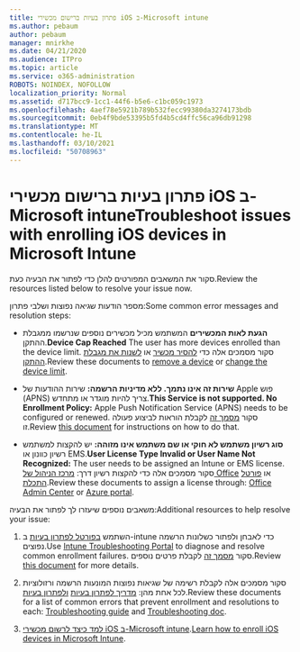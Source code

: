 ```yaml
---
title: פתרון בעיות ברישום מכשירי iOS ב-Microsoft intune
ms.author: pebaum
author: pebaum
manager: mnirkhe
ms.date: 04/21/2020
ms.audience: ITPro
ms.topic: article
ms.service: o365-administration
ROBOTS: NOINDEX, NOFOLLOW
localization_priority: Normal
ms.assetid: d717bcc9-1cc1-44f6-b5e6-c1bc059c1973
ms.openlocfilehash: 4aef78e5921b789b532fecc99380da3274173bdb
ms.sourcegitcommit: 0eb4f9bde53395b5fd4b5cd4ffc56ca96db91298
ms.translationtype: MT
ms.contentlocale: he-IL
ms.lasthandoff: 03/10/2021
ms.locfileid: "50708963"
---
```

# <a name="troubleshoot-issues-with-enrolling-ios-devices-in-microsoft-intune"></a><span data-ttu-id="ad263-102">פתרון בעיות ברישום מכשירי iOS ב-Microsoft intune</span><span class="sxs-lookup"><span data-stu-id="ad263-102">Troubleshoot issues with enrolling iOS devices in Microsoft Intune</span></span>

<span data-ttu-id="ad263-103">סקור את המשאבים המפורטים להלן כדי לפתור את הבעיה כעת.</span><span class="sxs-lookup"><span data-stu-id="ad263-103">Review the resources listed below to resolve your issue now.</span></span> 
  
<span data-ttu-id="ad263-104">מספר הודעות שגיאה נפוצות ושלבי פתרון:</span><span class="sxs-lookup"><span data-stu-id="ad263-104">Some common error messages and resolution steps:</span></span>
  
- <span data-ttu-id="ad263-105">**הגעת לאות המכשירים** המשתמש מכיל מכשירים נוספים שנרשמו ממגבלת ההתקן.</span><span class="sxs-lookup"><span data-stu-id="ad263-105">**Device Cap Reached** The user has more devices enrolled than the device limit.</span></span> <span data-ttu-id="ad263-106">סקור מסמכים אלה כדי [להסיר מכשיר](https://docs.microsoft.com/intune/devices-wipe) או [לשנות את מגבלת ההתקן](https://docs.microsoft.com/intune/enrollment-restrictions-set#set-device-limit-restrictions).</span><span class="sxs-lookup"><span data-stu-id="ad263-106">Review these documents to [remove a device](https://docs.microsoft.com/intune/devices-wipe) or [change the device limit](https://docs.microsoft.com/intune/enrollment-restrictions-set#set-device-limit-restrictions).</span></span>
    
- <span data-ttu-id="ad263-107">**שירות זה אינו נתמך. ללא מדיניות הרשמה:** שירות ההודעות של Apple פוש (APNS) צריך להיות מוגדר או מתחדש.</span><span class="sxs-lookup"><span data-stu-id="ad263-107">**This Service is not supported. No Enrollment Policy:** Apple Push Notification Service (APNS) needs to be configured or renewed.</span></span> <span data-ttu-id="ad263-108">סקור [מסמך זה](https://docs.microsoft.com/intune/apple-mdm-push-certificate-get) לקבלת הוראות לביצוע פעולה זו.</span><span class="sxs-lookup"><span data-stu-id="ad263-108">Review [this document](https://docs.microsoft.com/intune/apple-mdm-push-certificate-get) for instructions on how to do that.</span></span> 
    
- <span data-ttu-id="ad263-109">**סוג רשיון משתמש לא חוקי או שם משתמש אינו מזוהה:** יש להקצות למשתמש רשיון כוונון או EMS.</span><span class="sxs-lookup"><span data-stu-id="ad263-109">**User License Type Invalid or User Name Not Recognized:** The user needs to be assigned an Intune or EMS license.</span></span> <span data-ttu-id="ad263-110">סקור מסמכים אלה כדי להקצות רשיון דרך: [מרכז הניהול של Office](https://docs.microsoft.com/intune/licenses-assign) או [פורטל התכלת](https://docs.microsoft.com/azure/active-directory/license-users-groups).</span><span class="sxs-lookup"><span data-stu-id="ad263-110">Review these documents to assign a license through: [Office Admin Center](https://docs.microsoft.com/intune/licenses-assign) or [Azure portal](https://docs.microsoft.com/azure/active-directory/license-users-groups).</span></span>
    
<span data-ttu-id="ad263-111">משאבים נוספים שיעזרו לך לפתור את הבעיה:</span><span class="sxs-lookup"><span data-stu-id="ad263-111">Additional resources to help resolve your issue:</span></span>
  
1. <span data-ttu-id="ad263-112">השתמש [בפורטל לפתרון בעיות](https://devicemanagement.microsoft.com/#blade/Microsoft_Intune_DeviceSettings/TroubleshootBlade) ב-intune כדי לאבחן ולפתור כשלונות הרשמה נפוצים.</span><span class="sxs-lookup"><span data-stu-id="ad263-112">Use [Intune Troubleshooting Portal](https://devicemanagement.microsoft.com/#blade/Microsoft_Intune_DeviceSettings/TroubleshootBlade) to diagnose and resolve common enrollment failures.</span></span> <span data-ttu-id="ad263-113">סקור [מסמך זה](https://docs.microsoft.com/intune/help-desk-operators) לקבלת פרטים נוספים.</span><span class="sxs-lookup"><span data-stu-id="ad263-113">Review [this document](https://docs.microsoft.com/intune/help-desk-operators) for more details.</span></span> 
    
2. <span data-ttu-id="ad263-114">סקור מסמכים אלה לקבלת רשימה של שגיאות נפוצות המונעות הרשמה ורזולוציות לכל אחת מהן: [מדריך לפתרון בעיות](https://support.microsoft.com/help/4039809/troubleshooting-ios-device-enrollment-in-intune) [ולפתרון בעיות](https://docs.microsoft.com/troubleshoot/mem/intune/troubleshoot-device-enrollment-in-intune).</span><span class="sxs-lookup"><span data-stu-id="ad263-114">Review these documents for a list of common errors that prevent enrollment and resolutions to each: [Troubleshooting guide](https://support.microsoft.com/help/4039809/troubleshooting-ios-device-enrollment-in-intune) and [Troubleshooting doc](https://docs.microsoft.com/troubleshoot/mem/intune/troubleshoot-device-enrollment-in-intune).</span></span>
    
3. <span data-ttu-id="ad263-115">[למד כיצד לרשום מכשירי iOS ב-Microsoft intune](https://docs.microsoft.com/intune/ios-enroll).</span><span class="sxs-lookup"><span data-stu-id="ad263-115">[Learn how to enroll iOS devices in Microsoft Intune](https://docs.microsoft.com/intune/ios-enroll).</span></span>
    

